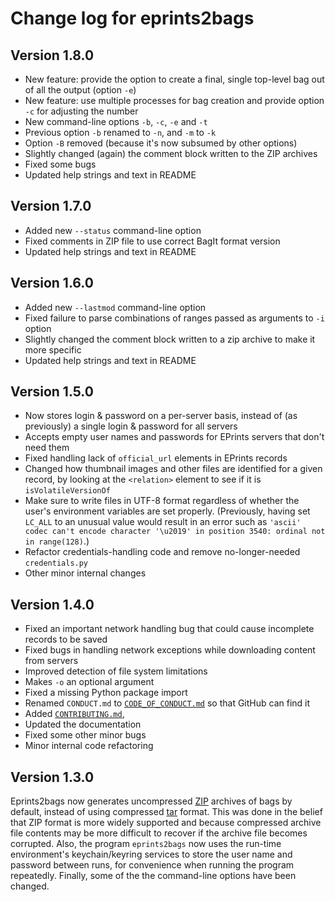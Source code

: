 Change log for eprints2bags
===========================

Version 1.8.0
-------------

* New feature: provide the option to create a final, single top-level bag out of all the output (option `-e`)
* New feature: use multiple processes for bag creation and provide option `-c` for adjusting the number
* New command-line options `-b`, `-c`, `-e` and `-t`
* Previous option `-b` renamed to `-n`, and `-m` to `-k`
* Option `-B` removed (because it's now subsumed by other options)
* Slightly changed (again) the comment block written to the ZIP archives
* Fixed some bugs
* Updated help strings and text in README

Version 1.7.0
-------------

* Added new `--status` command-line option
* Fixed comments in ZIP file to use correct BagIt format version
* Updated help strings and text in README


Version 1.6.0
-------------

* Added new `--lastmod` command-line option
* Fixed failure to parse combinations of ranges passed as arguments to `-i` option
* Slightly changed the comment block written to a zip archive to make it more specific
* Updated help strings and text in README


Version 1.5.0
-------------

* Now stores login & password on a per-server basis, instead of (as previously) a single login & password for all servers
* Accepts empty user names and passwords for EPrints servers that don't need them
* Fixed handling lack of `official_url` elements in EPrints records
* Changed how thumbnail images and other files are identified for a given record, by looking at the `<relation>` element to see if it is `isVolatileVersionOf`
* Make sure to write files in UTF-8 format regardless of whether the user's environment variables are set properly.  (Previously, having set `LC_ALL` to an unusual value would result in an error such as `'ascii' codec can't encode character '\u2019' in position 3540: ordinal not in range(128)`.)
* Refactor credentials-handling code and remove no-longer-needed `credentials.py`
* Other minor internal changes


Version 1.4.0
-------------

* Fixed an important network handling bug that could cause incomplete records to be saved
* Fixed bugs in handling network exceptions while downloading content from servers
* Improved detection of file system limitations
* Makes `-o` an optional argument
* Fixed a missing Python package import
* Renamed `CONDUCT.md` to [`CODE_OF_CONDUCT.md`](CODE_OF_CONDUCT.md) so that GitHub can find it
* Added [`CONTRIBUTING.md`](CONTRIBUTING.md),
* Updated the documentation
* Fixed some other minor bugs
* Minor internal code refactoring


Version 1.3.0
-------------

Eprints2bags now generates uncompressed [ZIP](https://www.loc.gov/preservation/digital/formats/fdd/fdd000354.shtml) archives of bags by default, instead of using compressed [tar](https://en.wikipedia.org/wiki/Tar_(computing)) format.  This was done in the belief that ZIP format is more widely supported and because compressed archive file contents may be more difficult to recover if the archive file becomes corrupted.  Also, the program `eprints2bags` now uses the run-time environment's keychain/keyring services to store the user name and password between runs, for convenience when running the program repeatedly.  Finally, some of the the command-line options have been changed.

